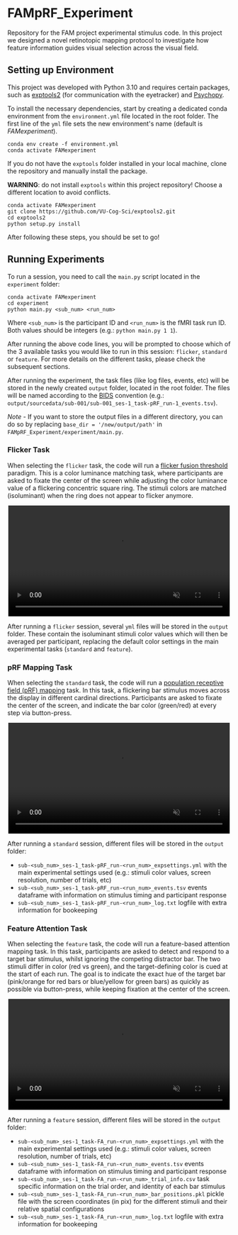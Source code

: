# FAMpRF_Experiment

Repository for the FAM project experimental stimulus code. In this project we designed a novel retinotopic mapping protocol to investigate how feature information guides visual selection across the visual field.

## Setting up Environment

This project was developed with Python 3.10 and requires certain packages, such as [exptools2](https://github.com/VU-Cog-Sci/exptools2) (for communication with the eyetracker) and [Psychopy](https://www.psychopy.org/download.html).

To install the necessary dependencies, start by creating a dedicated conda environment from the `environment.yml` file located in the root folder. The first line of the `yml` file sets the new environment's name (default is *FAMexperiment*). 

```
conda env create -f environment.yml
conda activate FAMexperiment
```

If you do not have the `exptools` folder installed in your local machine, clone the repository and manually install the package. 

**WARNING**: do not install `exptools` within this project repository! Choose a different location to avoid conflicts.


```
conda activate FAMexperiment
git clone https://github.com/VU-Cog-Sci/exptools2.git
cd exptools2
python setup.py install
```

After following these steps, you should be set to go!

## Running Experiments

To run a session, you need to call the `main.py` script located in the `experiment` folder:

```
conda activate FAMexperiment
cd experiment
python main.py <sub_num> <run_num>
```

Where `<sub_num>` is the participant ID and `<run_num>` is the fMRI task run ID. Both values should be integers (e.g.: `python main.py 1 1`).

After running the above code lines, you will be prompted to choose which of the 3 available tasks you would like to run in this session: `flicker`, `standard` or `feature`. For more details on the different tasks, please check the subsequent sections.

After running the experiment, the task files (like log files, events, etc) will be stored in the newly created `output` folder, located in the root folder. The files will be named according to the [BIDS](https://bids.neuroimaging.io/) convention (e.g.: `output/sourcedata/sub-001/sub-001_ses-1_task-pRF_run-1_events.tsv`).

*Note* - If you want to store the output files in a different directory, you can do so by replacing `base_dir = '/new/output/path'` in `FAMpRF_Experiment/experiment/main.py`.


### Flicker Task

When selecting the `flicker` task, the code will run a [flicker fusion threshold](https://en.wikipedia.org/wiki/Flicker_fusion_threshold) paradigm. This is a color luminance matching task, where participants are asked to fixate the center of the screen while adjusting the color luminance value of a flickering concentric square ring. The stimuli colors are matched (isoluminant) when the ring does not appear to flicker anymore.

<p align="center">
  <video autoplay loop muted src="https://github.com/user-attachments/assets/4dde1113-759a-4eb1-bd42-33d59042379c" width="500px"></video>
</p>

After running a `flicker` session, several `yml` files will be stored in the `output` folder. These contain the isoluminant stimuli color values which will then be averaged per participant, replacing the default color settings in the main experimental tasks (`standard` and `feature`). 

### pRF Mapping Task

When selecting the `standard` task, the code will run a [population receptive field (pRF) mapping](https://pmc.ncbi.nlm.nih.gov/articles/PMC3073038/) task. In this task, a flickering bar stimulus moves across the display in different cardinal directions. Participants are asked to fixate the center of the screen, and indicate the bar color (green/red) at every step via button-press.

<p align="center">
  <video autoplay loop muted src="https://github.com/user-attachments/assets/a1ce43f9-1c5a-410e-b90e-af029553b6be" width="500px"></video>
</p>

After running a `standard` session, different files will be stored in the `output` folder:

- `sub-<sub_num>_ses-1_task-pRF_run-<run_num>_expsettings.yml` with the main experimental settings used (e.g.: stimuli color values, screen resolution, number of trials, etc)
- `sub-<sub_num>_ses-1_task-pRF_run-<run_num>_events.tsv` events dataframe with information on stimulus timing and participant response
- `sub-<sub_num>_ses-1_task-pRF_run-<run_num>_log.txt` logfile with extra information for bookeeping

### Feature Attention Task

When selecting the `feature` task, the code will run a feature-based attention mapping task. In this task, participants are asked to detect and respond to a target bar stimulus, whilst ignoring the competing distractor bar. The two stimuli differ in color (red vs green), and the target-defining color is cued at the start of each run. The goal is to indicate the exact hue of the target bar (pink/orange for red bars or blue/yellow for green bars) as quickly as possible via button-press, while keeping fixation at the center of the screen.

<p align="center">
  <video autoplay loop muted src="https://github.com/user-attachments/assets/169eb9cc-8c4e-440e-8991-621cad9eaf79" width="500px"></video>
</p>

After running a `feature` session, different files will be stored in the `output` folder:

- `sub-<sub_num>_ses-1_task-FA_run-<run_num>_expsettings.yml` with the main experimental settings used (e.g.: stimuli color values, screen resolution, number of trials, etc)
- `sub-<sub_num>_ses-1_task-FA_run-<run_num>_events.tsv` events dataframe with information on stimulus timing and participant response
- `sub-<sub_num>_ses-1_task-FA_run-<run_num>_trial_info.csv` task specific information on the trial order, and identity of each bar stimulus
- `sub-<sub_num>_ses-1_task-FA_run-<run_num>_bar_positions.pkl` pickle file with the screen coordinates (in pix) for the different stimuli and their relative spatial configurations
- `sub-<sub_num>_ses-1_task-FA_run-<run_num>_log.txt` logfile with extra information for bookeeping


